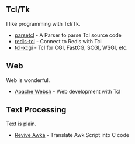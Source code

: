 ## Tcl/Tk

I like programming with Tcl/Tk.

* [parsetcl](https://github.com/noyesno/parsetcl) - A Parser to parse Tcl source code
* [redis-tcl](https://github.com/noyesno/redis-tcl) - Connect to Redis with Tcl
* [tcl-xcgi](https://github.com/noyesno/tcl-xcgi) - Tcl for CGI, FastCG, SCGI, WSGI, etc.

## Web

Web is wonderful.

* [Apache Websh](https://github.com/noyesno/websh-tcl) - Web development with Tcl

## Text Processing

Text is plain.

* [Revive Awka](https://github.com/noyesno/awka) - Translate Awk Script into C code
